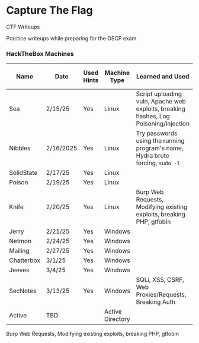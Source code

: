 # Capture The Flag

CTF Writeups

Practice writeups while preparing for the OSCP exam.

### HackTheBox Machines

| Name       | Date      | Used Hints | Machine Type     | Learned and Used                                                                     | Order Written Up                                                   |
| ---------- | --------- | ---------- | ---------------- | ------------------------------------------------------------------------------------ | ------------------------------------------------------------------ |
| Sea        | 2/15/25   | Yes        | Linux            | Script uploading vuln, Apache web exploits, breaking hashes, Log Poisoning/Injection | [Second Writeup](HackTheBox_Labs/Sea/sea-writeup.md)               |
| Nibbles    | 2/16/2025 | Yes        | Linux            | Try passwords using the running program's name, Hydra brute forcing, `sudo -l`       |                                                                    |
| SolidState | 2/17/25   | Yes        | Linux            |                                                                                      |                                                                    |
| Poison     | 2/19/25   | Yes        | Linux            |                                                                                      |                                                                    |
| Knife      | 2/20/25   | Yes        | Linux            | Burp Web Requests, Modifying existing exploits, breaking PHP, gtfobin                |                                                                    |
| Jerry      | 2/21/25   | Yes        | Windows          |                                                                                      |
| Netmon     | 2/24/25   | Yes        | Windows          |                                                                                      |
| Mailing    | 2/27/25   | Yes        | Windows          |                                                                                      |
| Chatterbox | 3/1/25    | Yes        | Windows          |                                                                                      |
| Jeeves     | 3/4/25    | Yes        | Windows          |                                                                                      |
| SecNotes   | 3/13/25   | Yes        | Windows          | SQLi, XSS, CSRF, Web Proxies/Requests, Breaking Auth                                 | [First Writeup 3/13](HackTheBox_Labs/secnotes/secnotes-writeup.md) |
| Active     | TBD       |            | Active Directory |                                                                                      |                                                                    |

Burp Web Requests, Modifying existing exploits, breaking PHP, gtfobin
